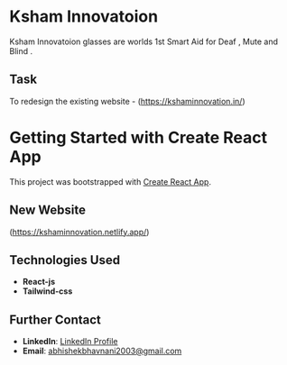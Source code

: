 # Ksham Innovatoion

Ksham Innovatoion glasses are worlds 1st Smart Aid for Deaf , Mute and Blind . 

## Task

To redesign the existing website - 
(https://kshaminnovation.in/)

# Getting Started with Create React App

This project was bootstrapped with [Create React App](https://github.com/facebook/create-react-app).


## New Website 
(https://kshaminnovation.netlify.app/)


## Technologies Used 
- **React-js**
- **Tailwind-css**

## Further Contact

- **LinkedIn**: [LinkedIn Profile](https://www.linkedin.com/in/abhishek-bhavnani/)
- **Email**: abhishekbhavnani2003@gmail.com


